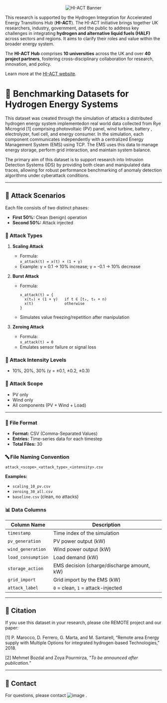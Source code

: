 <div align="center">
  <img src="https://github.com/user-attachments/assets/22d144fc-9321-4e6f-aa4c-a190407d1403" alt="HI-ACT Banner" />
</div>

This research is supported by the Hydrogen Integration for Accelerated Energy Transitions Hub (**HI-ACT**). The HI-ACT initiative brings together UK researchers, industry, government, and the public to address key challenges in integrating **hydrogen and alternative liquid fuels (HALF)** across sectors and regions. It aims to clarify their roles and value within the broader energy system.

The **HI-ACT Hub** comprises **10 universities** across the UK and over **40 project partners**, fostering cross-disciplinary collaboration for research, innovation, and policy.

Learn more at the [HI-ACT website](https://hi-act.ac.uk/about-us/).



# 📘 Benchmarking Datasets for Hydrogen Energy Systems

This dataset was created through the simulation of attacks a distributed hydrogen energy system implementedon real world data collected from Rye Microgrid [1] comprising photovoltaic (PV) panel, wind turbine, battery , electrolyzer, fuel cell, and energy consumer.
In the simulation, each component communicates independently with a centralized Energy Management System (EMS) using TCP.
The EMS uses this data to manage energy storage, perform grid interaction, and maintain system balance.

The primary aim of this dataset is to support research into Intrusion Detection Systems (IDS) by providing both clean and manipulated data traces,
 allowing for robust performance benchmarking of anomaly detection algorithms under cyberattack conditions.

---


## 🧪 Attack Scenarios

Each file consists of two distinct phases:

- **First 50%:** Clean (benign) operation
- **Second 50%:** Attack injected

### 🧨 Attack Types

1. **Scaling Attack**
   - Formula:  
     `x_attack(t) = x(t) × (1 + γ)`
   - Example: γ = 0.1 → 10% increase; γ = -0.1 → 10% decrease

2. **Burst Attack**
   - Formula:  
     ```
     x_attack(t) = {
       x(t₀) × (1 + γ)   if t ∈ [t₀, t₀ + n)
       x(t)              otherwise
     }
     ```
   - Simulates value freezing/repetition after manipulation

3. **Zeroing Attack**
   - Formula:  
     `x_attack(t) = 0`
   - Emulates sensor failure or signal loss

### 🎯 Attack Intensity Levels

- 10%, 20%, 30% (γ = ±0.1, ±0.2, ±0.3)

### 🧭 Attack Scope

- PV only
- Wind only
- All components (PV + Wind + Load)

---
### 📁 File Format

- **Format:** CSV (Comma-Separated Values)
- **Entries:** Time-series data for each timestep
- **Total Files:** 30

### 🔤 File Naming Convention
`attack_<scope>_<attack_type>_<intensity>.csv`

**Examples:**
- `scaling_10_pv.csv`
- `zeroing_30_all.csv`
- `baseline.csv` (clean, no attacks)

### 📊 Data Columns

| Column Name       | Description                                   |
|-------------------|-----------------------------------------------|
| `timestamp`       | Time index of the simulation                  |
| `pv_generation`   | PV power output (kW)                          |
| `wind_generation` | Wind power output (kW)                        |
| `load_consumption`| Load demand (kW)                              |
| `storage_action`  | EMS decision (charge/discharge amount, kW)    |
| `grid_import`     | Grid import by the EMS (kW)                   |
| `attack_label`    | `0` = clean, `1` = attack-injected            |

---

## 📢 Citation

If you use this dataset in your research, please cite REMOTE project and our paper:

[1] P. Marocco, D. Ferrero, G. Marta, and M. Santarell, “Remote area Energy supply with Multiple Options for integrated hydrogen-based Technologies,” 2018.

[2]  Mehmet Bozdal and Zoya Pourmirza, *"To be announced after publication."*

 
---

## 💬 Contact

For questions, please contact ![image](https://github.com/user-attachments/assets/be54764f-dcb4-4356-87b0-335843fc1d01)
.


